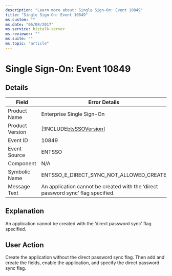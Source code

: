 ```yaml
---
description: "Learn more about: Single Sign-On: Event 10849"
title: "Single Sign-On: Event 10849"
ms.custom: ""
ms.date: "06/08/2017"
ms.service: biztalk-server
ms.reviewer: ""
ms.suite: ""
ms.topic: "article"
---
```

# Single Sign-On: Event 10849
## Details  
  
| Field | Error Details |
|-----------------|----------------------------------------------------------------------------------|
|  Product Name   |                            Enterprise Single Sign-On                             |
| Product Version |            [!INCLUDE[btsSSOVersion](../includes/btsssoversion-md.md)]            |
|    Event ID     |                                      10849                                       |
|  Event Source   |                                      ENTSSO                                      |
|    Component    |                                       N/A                                        |
|  Symbolic Name  |                     ENTSSO_E_DIRECT_SYNC_NOT_ALLOWED_CREATE                      |
|  Message Text   | An application cannot be created with the ‘direct password sync’ flag specified. |
  
## Explanation  
 An application cannot be created with the ‘direct password sync’ flag specified.  
  
## User Action  
 Create the application without the direct password sync flag. Then add and create the fields, enable the application, and specify the direct password sync flag.
